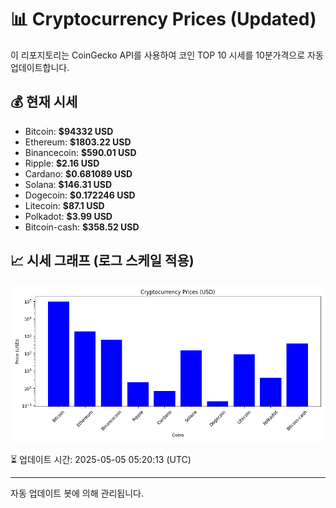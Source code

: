 
# 📊 Cryptocurrency Prices (Updated)

이 리포지토리는 CoinGecko API를 사용하여 코인 TOP 10 시세를 10분가격으로 자동 업데이트합니다.

## 💰 현재 시세
- Bitcoin: **$94332 USD**
- Ethereum: **$1803.22 USD**
- Binancecoin: **$590.01 USD**
- Ripple: **$2.16 USD**
- Cardano: **$0.681089 USD**
- Solana: **$146.31 USD**
- Dogecoin: **$0.172246 USD**
- Litecoin: **$87.1 USD**
- Polkadot: **$3.99 USD**
- Bitcoin-cash: **$358.52 USD**

## 📈 시세 그래프 (로그 스케일 적용)
![Crypto Prices](crypto_prices.png)

⏳ 업데이트 시간: 2025-05-05 05:20:13 (UTC)

---
자동 업데이트 봇에 의해 관리됩니다.
